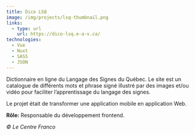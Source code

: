 ```yaml
---
title: Dico LSQ
image: /img/projects/lsq-thumbnail.png
links:
  - type: url
    url: https://dico-lsq.e-a-v.ca/
technologies:
  - Vue
  - Nuxt
  - SASS
  - JSON
---
```

Dictionnaire en ligne du Langage des Signes du Québec. Le site est un catalogue de différents mots et phrase signé illustré par des images et/ou vidéo pour faciliter l’apprentissage du langage des signes.

Le projet était de transformer une application mobile en application Web.

**Rôle:** Responsable du développement frontend.

*© Le Centre Franco*
